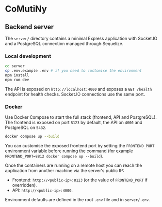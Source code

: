 # CoMutiNy

## Backend server

The `server/` directory contains a minimal Express application with Socket.IO and a PostgreSQL connection managed through Sequelize.

### Local development

```bash
cd server
cp .env.example .env # if you need to customise the environment
npm install
npm run dev
```

The API is exposed on `http://localhost:4000` and exposes a `GET /health` endpoint for health checks. Socket.IO connections use the same port.

### Docker

Use Docker Compose to start the full stack (frontend, API and PostgreSQL). The frontend is exposed on port `8123` by default, the API on `4000` and PostgreSQL on `5432`.

```bash
docker compose up --build
```

You can customise the exposed frontend port by setting the `FRONTEND_PORT` environment variable before running the command (for example `FRONTEND_PORT=8812 docker compose up --build`).

Once the containers are running on a remote host you can reach the application from another machine via the server's public IP:

* Frontend: `http://<public-ip>:8123` (or the value of `FRONTEND_PORT` if overridden).
* API: `http://<public-ip>:4000`.

Environment defaults are defined in the root `.env` file and in `server/.env`.
